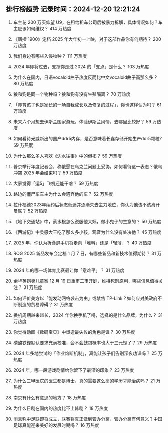 
## 排行榜趋势 记录时间：2024-12-20 12:21:24
  
  1. 车主花 200 万买仰望 U9，在租给租车公司后被暴力拆解，具体情况如何？车主应该如何维权？ 414 万热度
    
  2. 《唐探 1900》定档 2025 年大年初一上映，对于这部作品你有何期待？ 200 万热度
    
  3. 我们身边有哪些入侵物种？ 111 万热度
    
  4. 2024 年即将过去，支撑你走过 2024 的「支点」是什么？ 103 万热度
    
  5. 为什么在国内，日语vocaloid曲子热度反而比中文vocaloid曲子高那么多？ 80 万热度
    
  6. 狼和狗是同一个物种吗？狼和狗有没有生殖隔离？ 70 万热度
    
  7. 「养育孩子也是家长的一场自我成长以及修复的过程」，你也这样认为吗？ 61 万热度
    
  8. 未来六个月想去伊斯兰国家游玩，体验伊斯兰风情，去哪里比较好？ 59 万热度
    
  9. 如何看待光威新出的国产ddr5内存，是否意味着长鑫存储开始生产ddr5颗粒? 59 万热度
    
  10. 为什么那么多人喜欢《边水往事》中的但拓？ 59 万热度
    
  11. 普京举行年度记者会，称俄愿在乌克兰问题上妥协，如何看待这一表态？俄乌冲突 2025 年会结束吗？ 59 万热度
    
  12. 大家觉得「运5」飞机还能干啥？ 59 万热度
    
  13. 路边的僵尸车车主为什么会遗弃他的车？ 52 万热度
    
  14. 拉什福德2023年续约后状态低迷并逐渐失去主力地位，你认为他该不该离开曼联？ 52 万热度
    
  15. 《地下交通站》中，蔡水根怎么说服他大姨，做小鬼子的生意的？ 50 万热度
    
  16. 《西游记》中灵感大王吃了那么多小孩，观音为什么没有处决他？ 45 万热度
    
  17. 2025 年，你认为折叠屏手机将走向「堆料」还是「轻薄」？ 40 万热度
    
  18. ROG 2025 新品发布会定档 1 月 7 日，有哪些新品和新技术值得期待？ 31 万热度
    
  19. 2024 年的哪一场体育比赛最让你「意难平」？ 31 万热度
    
  20. 余华英拐卖儿童案 12 月 19 日重审二审开庭，维持死刑原判，哪些信息值得关注？ 31 万热度
    
  21. 如何评价美方以「能发动网络袭击为由」或禁售 TP-Link？如何应对美政府不断制造的贸易障碍？ 31 万热度
    
  22. 换机周期越来越长，2024 年你换手机了吗，选择的是什么品牌，为什么？ 31 万热度
    
  23. 你觉得动画《数码宝贝》中塑造最失败的角色是谁？ 30 万热度
    
  24. 磷酸铁锂默认要求充满校准，会不会鼓包概率也大于三元锂了？ 29 万热度
    
  25. 2024 年多地尝试的「作业熔断机制」，真能让孩子们告别深夜功课吗？ 25 万热度
    
  26. 2024 年，哪一段游戏剧情给你留下了最深的印象？ 23 万热度
    
  27. 为什么三甲医院的医生都是博士，真的需要这么高的学历才能治病吗？ 21 万热度
    
  28. 南京有什么有意思的地方？ 18 万热度
    
  29. 为什么日剧在国内的热度比不上韩剧？ 18 万热度
    
  30. 消息称中足联即将成立，联赛将真正做到管办分离，管办分离有何意义？中国足球真能迎来美好的发展时期吗？ 16 万热度
    